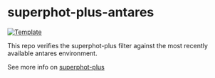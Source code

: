 # superphot-plus-antares

[![Template](https://img.shields.io/badge/Template-LINCC%20Frameworks%20Python%20Project%20Template-brightgreen)](https://lincc-ppt.readthedocs.io/en/latest/)

This repo verifies the superphot-plus filter against the most recently available
antares environment.

See more info on [superphot-plus](https://github.com/lincc-frameworks/superphot-plus)
